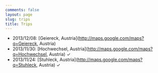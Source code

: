 ```yaml
---
comments: false
layout: page
slug: trips
title: Trips
---
```


 - 2013/12/08: [Geiereck, Austria](http://maps.google.com/maps?q=Geiereck, Austria)
 - 2013/11/30: [Hochwechsel, Austria](http://maps.google.com/maps?q=Hochwechsel, Austria) ✓
 - 2013/11/24: [Stuhleck, Austria](http://maps.google.com/maps?q=Stuhleck, Austria) ✓

